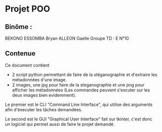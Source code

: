 # Projet POO

## Binôme :
BEKONO ESSOMBA Bryan
ALLEON Gaelle
Groupe TD : E
N°10

## Contenue
Ce document contient
- 2 script python permettant de faire de la stéganographie et d'extraire les métadonnées d'une image.
- 2 images, une jpg pour faire de la steganographie et une png pour afficher les métadonnées (Les commandes peuvent s'excuter sur les deux images bien evidemment).

Le premier est le CLI "Command Line Interface", qui utilise des arguments afin d'éxecuter les tâches demandées.

Le second est le GUI "Graphical User Interface" fait sur tkinter, c'est donc un logiciel qui permet aussi de faire le projet demandé.
